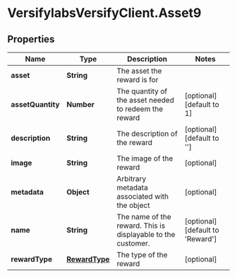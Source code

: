 # VersifylabsVersifyClient.Asset9

## Properties

Name | Type | Description | Notes
------------ | ------------- | ------------- | -------------
**asset** | **String** | The asset the reward is for | 
**assetQuantity** | **Number** | The quantity of the asset needed to redeem the reward | [optional] [default to 1]
**description** | **String** | The description of the reward | [optional] [default to &#39;&#39;]
**image** | **String** | The image of the reward | [optional] 
**metadata** | **Object** | Arbitrary metadata associated with the object | [optional] 
**name** | **String** | The name of the reward. This is displayable to the customer. | [optional] [default to &#39;Reward&#39;]
**rewardType** | [**RewardType**](RewardType.md) | The type of the reward | [optional] 


